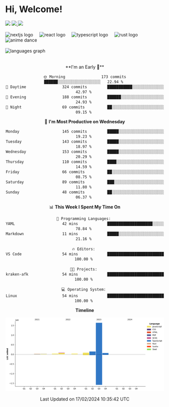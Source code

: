 <div align="center">
  <h1 align="left">
    Hi, Welcome!
  </h1>
  <div align="left">
    <div>
      <img src="https://img.shields.io/github/followers/kraken-afk.svg?style=social&label=Follow&maxAge=2592000" />
      <a href="https://twitter.com/trshppl">
        <img src="https://img.shields.io/twitter/follow/trshppl" />
      </a>
      <a href="https://nv-me.vercel.app">
        <img src="https://img.shields.io/badge/visit-my_site-blue" />
      </a>
    </div>
    <br />
    <div>
      <img src="https://skillicons.dev/icons?i=nextjs" height="40" alt="nextjs logo" />
      <img width="12" />
      <img src="https://skillicons.dev/icons?i=react" height="40" alt="react logo" />
      <img width="12" />
      <img src="https://skillicons.dev/icons?i=ts" height="40" alt="typescript logo" />
      <img width="12" />
      <img src="https://skillicons.dev/icons?i=rust" height="40" alt="rust logo" />
      <img src="https://media.tenor.com/sbvSVkB_hq8AAAAi/anime-dens.gif" alt="anime dance" height="40" />
    </div>
    <br />
    <div>
      <img src="https://github-readme-stats.vercel.app/api/top-langs?username=kraken-afk&locale=en&hide_title=false&layout=compact&card_width=320&langs_count=6&theme=rose_pine&hide_border=true&order=2" height="150" alt="languages graph" />
    </div>
  </div>
  <br />
  <br/>
  <!--START_SECTION:waka-->
**I'm an Early 🐤** 

```text
🌞 Morning                173 commits         ██████░░░░░░░░░░░░░░░░░░░   22.94 % 
🌆 Daytime                324 commits         ███████████░░░░░░░░░░░░░░   42.97 % 
🌃 Evening                188 commits         ██████░░░░░░░░░░░░░░░░░░░   24.93 % 
🌙 Night                  69 commits          ██░░░░░░░░░░░░░░░░░░░░░░░   09.15 % 
```
📅 **I'm Most Productive on Wednesday** 

```text
Monday                   145 commits         █████░░░░░░░░░░░░░░░░░░░░   19.23 % 
Tuesday                  143 commits         █████░░░░░░░░░░░░░░░░░░░░   18.97 % 
Wednesday                153 commits         █████░░░░░░░░░░░░░░░░░░░░   20.29 % 
Thursday                 110 commits         ████░░░░░░░░░░░░░░░░░░░░░   14.59 % 
Friday                   66 commits          ██░░░░░░░░░░░░░░░░░░░░░░░   08.75 % 
Saturday                 89 commits          ███░░░░░░░░░░░░░░░░░░░░░░   11.80 % 
Sunday                   48 commits          ██░░░░░░░░░░░░░░░░░░░░░░░   06.37 % 
```


📊 **This Week I Spent My Time On** 

```text
💬 Programming Languages: 
YAML                     42 mins             ████████████████████░░░░░   78.84 % 
Markdown                 11 mins             █████░░░░░░░░░░░░░░░░░░░░   21.16 % 

🔥 Editors: 
VS Code                  54 mins             █████████████████████████   100.00 % 

🐱‍💻 Projects: 
kraken-afk               54 mins             █████████████████████████   100.00 % 

💻 Operating System: 
Linux                    54 mins             █████████████████████████   100.00 % 
```

**Timeline**

![Lines of Code chart](https://raw.githubusercontent.com/kraken-afk/kraken-afk/main/assets/bar_graph.png)


 Last Updated on 17/02/2024 10:35:42 UTC
<!--END_SECTION:waka-->
</div>
<br />